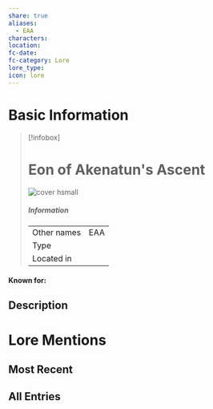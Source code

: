 ```yaml
---
share: true
aliases:
  - EAA
characters: 
location: 
fc-date: 
fc-category: Lore
lore_type: 
icon: lore
---
```

# Basic Information
> [!infobox]
> # Eon of Akenatun's Ascent
> ![cover hsmall](insertimage.png)
> ##### Information
> |   |  |
> | ---- | ---- |
> | Other names | EAA|
> | Type||
> | Located in | |
#### Known for:
## Description
# Lore Mentions
## Most Recent

## All Entries
